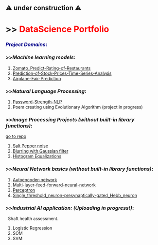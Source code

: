 ## ⚠️ under construction ⚠️


# >> <span style="color:Red">**DataScience Portfolio**</span>



### <span style="color:darkblue">*Project Domains*:</span>



### >>__*Machine learning models*__:
1. [Zomato_Predict-Rating-of-Restaurants](https://github.com/vaishnavi1197/Zomato_Predict-Rating-of-Restaurants.)
2. [Prediction-of-Stock-Prices-Time-Series-Analysis](https://github.com/vaishnavi1197/Prediction-of-Stock-Prices-Time-Series-Analysis-)
3. [Airplane-Fair-Prediction](https://github.com/vaishnavi1197/Airplane-Fair-Prediction-)

### >>__*Natural Language Processing*__:
1. [Password-Strength-NLP](https://github.com/vaishnavi1197/Password-Strength-NLP-)
2. Poem creating using Evolutionary Algorithm (project in progress)

### >>__*Image Processing Projects (without built-in library functions)*__:
   [go to repo](https://github.com/vaishnavi1197/Digital-Image-Processing-Library)
1. [Salt Pepper noise](https://github.com/vaishnavi1197/Digital-Image-Processing-Library/tree/main/Salt%20Pepper%20noise)
2. [Blurring with Gaussian filter](https://github.com/vaishnavi1197/Digital-Image-Processing-Library/tree/main/Blurring_Gaussian_Filtering)
3. [Histogram Equalizations](https://github.com/vaishnavi1197/Digital-Image-Processing-Library/tree/main/Histogram%20Equalizations)


### >>__*Neural Network basics (without built-in library functions)*__:
1. [Autoencoder-network ](https://github.com/vaishnavi1197/Autoencoder-network)
2. [Multi-layer-feed-forward-neural-network ](https://github.com/vaishnavi1197/-Multi-layer-feed-forward-neural-network)
3. [Perceptron](https://github.com/vaishnavi1197/Perceptron)
4. [Single_threshold_neuron-presynaptically-gated_Hebb_neuron](https://github.com/vaishnavi1197/Single_threshold_neuron-presynaptically-gated_Hebb_neuron)


### >>__*Industrial AI application: (Uploading in progress!)*__:
   Shaft health assessment.
1. Logistic Regression
2. SOM
3. SVM
